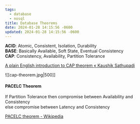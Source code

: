 ```yaml
---
tags:
  - database
  - nosql
title: Database Theorems
date: 2024-01-28 14:15:56 -0600
updated: 2024-01-28 14:15:56 -0600
---
```


**ACID**: Atomic, Consistent, Isolation, Durability  
**BASE**: Basically Available, Soft State, Eventual Consistency  
**CAP**: Consistency, Availability, Partition Tolerance  

[A plain English introduction to CAP theorem « Kaushik Sathupadi](http://ksat.me/a-plain-english-introduction-to-cap-theorem)

![[cap-theorem.jpg|500]]

#### PACELC Theorem  
If Partition Tolerance then compromise between Availability and Consistency  
else compromise between Latency and Consistency  

[PACELC theorem - Wikipedia](https://en.wikipedia.org/wiki/PACELC_theorem)
